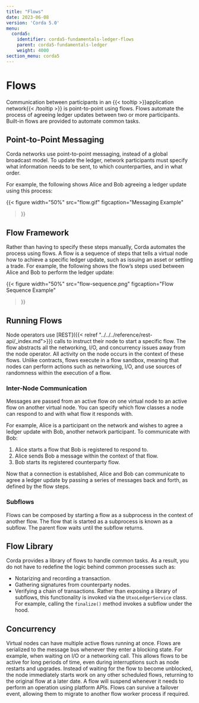```yaml
---
title: "Flows"
date: 2023-06-08
version: 'Corda 5.0'
menu:
  corda5:
    identifier: corda5-fundamentals-ledger-flows
    parent: corda5-fundamentals-ledger
    weight: 4000
section_menu: corda5
---
```


# Flows

Communication between participants in an {{< tooltip >}}application network{{< /tooltip >}} is point-to-point using flows. Flows automate the process of agreeing ledger updates between two or more participants. Built-in flows are provided to automate common tasks.

## Point-to-Point Messaging

Corda networks use point-to-point messaging, instead of a global broadcast model. To update the ledger, network participants must specify what information needs to be sent, to which counterparties, and in what order.

For example, the following shows Alice and Bob agreeing a ledger update using this process:

{{< 
  figure
	 width="50%"
	 src="flow.gif"
	 figcaption="Messaging Example"
>}}

## Flow Framework

Rather than having to specify these steps manually, Corda automates the process using flows. A flow is a sequence of steps that tells a virtual node how to achieve a specific ledger update, such as issuing an asset or settling a trade.
For example, the following shows the flow’s steps used between Alice and Bob to perform the ledger update:

{{< 
  figure
	 width="50%"
	 src="flow-sequence.png"
	 figcaption="Flow Sequence Example"
>}}

## Running Flows

Node operators use [REST]({{< relref "../../../reference/rest-api/_index.md">}}) calls to instruct their node to start a specific flow. The flow abstracts all the networking, I/O, and concurrency issues away from the node operator.
All activity on the node occurs in the context of these flows. Unlike contracts, flows execute in a flow sandbox, meaning that nodes can perform actions such as networking, I/O, and use sources of randomness within the execution of a flow.

### Inter-Node Communication
Messages are passed from an active flow on one virtual node to an active flow on another virtual node. You can specify which flow classes a node can respond to and with what flow it responds with.

For example, Alice is a participant on the network and wishes to agree a ledger update with Bob, another network participant. To communicate with Bob:

1. Alice starts a flow that Bob is registered to respond to.
2. Alice sends Bob a message within the context of that flow.
3. Bob starts its registered counterparty flow.

Now that a connection is established, Alice and Bob can communicate to agree a ledger update by passing a series of messages back and forth, as defined by the flow steps.

### Subflows
Flows can be composed by starting a flow as a subprocess in the context of another flow. The flow that is started as a subprocess is known as a subflow. The parent flow waits until the subflow returns.

## Flow Library
Corda provides a library of flows to handle common tasks. As a result, you do not have to redefine the logic behind common processes such as:
* Notarizing and recording a transaction.
* Gathering signatures from counterparty nodes.
* Verifying a chain of transactions.
Rather than exposing a library of subflows, this functionality is invoked via the `UtxoLedgerService` class. For example, calling the `finalize()` method invokes a subflow under the hood.

## Concurrency
Virtual nodes can have multiple active flows running at once. Flows are serialized to the message bus whenever they enter a blocking state. For example, when waiting on I/O or a networking call. This allows flows to be active for long periods of time, even during interruptions such as node restarts and upgrades. Instead of waiting for the flow to become unblocked, the node immediately starts work on any other scheduled flows, returning to the original flow at a later date. A flow will suspend whenever it needs to perform an operation using platform APIs. Flows can survive a failover event, allowing them to migrate to another flow worker process if required.